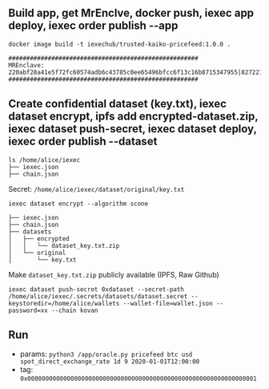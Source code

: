 

## Build app, get MrEnclve, docker push, iexec app deploy, iexec order publish --app

```docker image build -t iexechub/trusted-kaiko-pricefeed:1.0.0 .```

```
#####################################################
MREnclave: 220abf28a41e5f72fc60574adb6c43785c0ee65496bfcc6f13c16b8715347955|82722198f224f234b6f890e347010983|16e7c11e75448e31c94d023e40ece7429fb17481bc62f521c8f70da9c48110a1
#####################################################
```


## Create confidential dataset (key.txt), iexec dataset encrypt, ipfs add encrypted-dataset.zip, iexec dataset push-secret, iexec dataset deploy, iexec order publish --dataset

```
ls /home/alice/iexec
├── iexec.json
├── chain.json
```

Secret: ```/home/alice/iexec/dataset/original/key.txt```

```iexec dataset encrypt --algorithm scone```
```
├── iexec.json
├── chain.json
├── datasets
│   ├── encrypted
│   │   └── dataset_key.txt.zip
│   └── original
│       └── key.txt
```

Make ```dataset_key.txt.zip``` publicly available (IPFS, Raw Github)

```
iexec dataset push-secret 0xdataset --secret-path /home/alice/iexec/.secrets/datasets/dataset.secret --keystoredir=/home/alice/wallets --wallet-file=wallet.json --password=xx --chain kovan
```

## Run

* params: ```python3 /app/oracle.py pricefeed btc usd spot_direct_exchange_rate 1d 9 2020-01-01T12:00:00```
* tag: ```0x0000000000000000000000000000000000000000000000000000000000000001```

